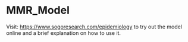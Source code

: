 # MMR_Model

Visit: https://www.sogoresearch.com/epidemiology to try out the model online and a brief explanation on how to use it.
